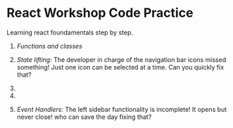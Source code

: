 # React Workshop Code Practice

Learning react foundamentals step by step.

1) *Functions and classes*
  
2) *State lifting:*
  The developer in charge of the navigation bar icons missed something! Just one icon can be selected at a time. Can you quickly fix that?
3)
4)
5) *Event Handlers:*
  The left sidebar functionality is incomplete! It opens but never close! who can save the day fixing that?

